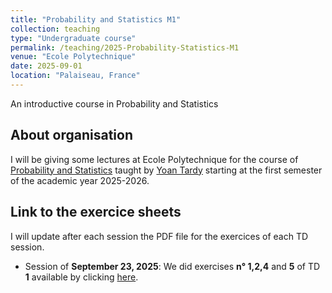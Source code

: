 ```yaml
---
title: "Probability and Statistics M1"
collection: teaching
type: "Undergraduate course"
permalink: /teaching/2025-Probability-Statistics-M1
venue: "Ecole Polytechnique"
date: 2025-09-01
location: "Palaiseau, France"
---
```


An introductive  course in Probability and Statistics

## About organisation

I will be giving some lectures at Ecole Polytechnique  for the course of [Probability and Statistics](https://synapses.polytechnique.fr/catalogue/2025-2026/ue/16289/APM-2F010-EP-probability-and-statistics?from=P5052) taught by [Yoan Tardy](http://www.cmap.polytechnique.fr/~yoan.tardy/) starting at the first semester of the academic year 2025-2026.  

## Link to the exercice sheets 

 I will update after each session the PDF file for the exercices of each TD session.

- Session of **September 23, 2025**: We did exercises **n° 1,2,4** and **5** of TD **1** available by clicking [here](https://samymekk.github.io/files/Probability-Statistics/TD1-ProbaStats.pdf).


